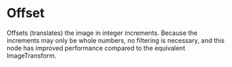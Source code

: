 # Offset

Offsets (translates) the image in integer increments. Because
the increments may only be whole numbers, no filtering is necessary,
and this node has improved performance compared to the equivalent
ImageTransform.

